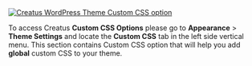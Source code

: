 <div class="thz-lightbox-gallery" markdown="1">
<div class="thz-doc-image max">
<a class="thz-lightbox mfp-image" href="../../docs-media/custom-css-options.jpg" data-mfp-title="Creatus WordPress Theme Custom CSS option" data-modal-size="large">
	<img src="../../docs-media/custom-css-options.jpg" alt="Creatus WordPress Theme Custom CSS option" />
</a>
</div>

<div id="search" markdown="1">

To access Creatus __Custom CSS Options__ please go to __Appearance__ >  __Theme Settings__ and locate the __Custom CSS__ tab in the left side vertical menu. This section contains Custom CSS option that will help you add __global__ custom CSS to your theme.  

</div>

</div>